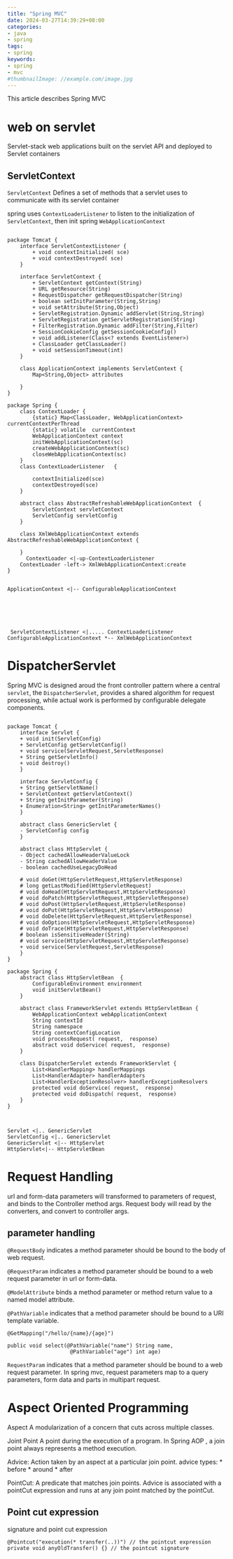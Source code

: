 ```yaml
---
title: "Spring MVC"
date: 2024-03-27T14:39:29+08:00
categories:
- java
- spring
tags:
- spring
keywords:
- spring
- mvc
#thumbnailImage: //example.com/image.jpg
---
```

This article describes Spring MVC
<!--more-->


# web on servlet
Servlet-stack web applications built on the servlet API and deployed to Servlet containers


## ServletContext

`ServletContext` Defines a set of methods that a servlet uses to communicate with its servlet container

spring uses `ContextLoaderListener` to listen to the initialization of `ServletContext`, then init spring `WebApplicationContext`

```plantuml

package Tomcat {
    interface ServletContextListener {
        + void contextInitialized( sce)
        + void contextDestroyed( sce)
    }

    interface ServletContext {
        + ServletContext getContext(String)
        + URL getResource(String)
        + RequestDispatcher getRequestDispatcher(String)
        + boolean setInitParameter(String,String)
        + void setAttribute(String,Object)
        + ServletRegistration.Dynamic addServlet(String,String)
        + ServletRegistration getServletRegistration(String)
        + FilterRegistration.Dynamic addFilter(String,Filter)
        + SessionCookieConfig getSessionCookieConfig()
        + void addListener(Class<? extends EventListener>)
        + ClassLoader getClassLoader()
        + void setSessionTimeout(int)
    }

    class ApplicationContext implements ServletContext {
        Map<String,Object> attributes

    }
}

package Spring {
    class ContextLoader {
        {static} Map<ClassLoader, WebApplicationContext> currentContextPerThread
        {static} volatile  currentContext
        WebApplicationContext context
        initWebApplicationContext(sc)
        createWebApplicationContext(sc)
        closeWebApplicationContext(sc)
    }
    class ContextLoaderListener   {
        
        contextInitialized(sce)
        contextDestroyed(sce)
    }

    abstract class AbstractRefreshableWebApplicationContext  {
        ServletContext servletContext
        ServletConfig servletConfig
    }

    class XmlWebApplicationContext extends AbstractRefreshableWebApplicationContext {

    }
      ContextLoader <|-up-ContextLoaderListener
    ContextLoader -left-> XmlWebApplicationContext:create
}


ApplicationContext <|-- ConfigurableApplicationContext 


    



 ServletContextListener <|..... ContextLoaderListener
ConfigurableApplicationContext *-- XmlWebApplicationContext

```

# DispatcherServlet

Spring MVC is designed aroud the front controller pattern where a central `servlet`, the `DispatcherServlet`, provides a shared algorithm for request processing, while actual work is performed by configurable delegate components.


```plantuml

package Tomcat {
    interface Servlet {
    + void init(ServletConfig)
    + ServletConfig getServletConfig()
    + void service(ServletRequest,ServletResponse)
    + String getServletInfo()
    + void destroy()
    }

    interface ServletConfig {
    + String getServletName()
    + ServletContext getServletContext()
    + String getInitParameter(String)
    + Enumeration<String> getInitParameterNames()
    }

    abstract class GenericServlet {
    - ServletConfig config
    }

    abstract class HttpServlet {
    - Object cachedAllowHeaderValueLock
    - String cachedAllowHeaderValue
    - boolean cachedUseLegacyDoHead

    # void doGet(HttpServletRequest,HttpServletResponse)
    # long getLastModified(HttpServletRequest)
    # void doHead(HttpServletRequest,HttpServletResponse)
    # void doPatch(HttpServletRequest,HttpServletResponse)
    # void doPost(HttpServletRequest,HttpServletResponse)
    # void doPut(HttpServletRequest,HttpServletResponse)
    # void doDelete(HttpServletRequest,HttpServletResponse)
    # void doOptions(HttpServletRequest,HttpServletResponse)
    # void doTrace(HttpServletRequest,HttpServletResponse)
    # boolean isSensitiveHeader(String)
    # void service(HttpServletRequest,HttpServletResponse)
    + void service(ServletRequest,ServletResponse)
    }
}

package Spring {
    abstract class HttpServletBean  {
        ConfigurableEnvironment environment
        void initServletBean()
    }

    abstract class FrameworkServlet extends HttpServletBean {
        WebApplicationContext webApplicationContext
        String contextId
        String namespace
        String contextConfigLocation
        void processRequest( request,  response)
        abstract void doService( request,  response)
    }

    class DispatcherServlet extends FrameworkServlet {
        List<HandlerMapping> handlerMappings
        List<HandlerAdapter> handlerAdapters
        List<HandlerExceptionResolver> handlerExceptionResolvers
        protected void doService( request,  response) 
        protected void doDispatch( request,  response)
    }
}



Servlet <|.. GenericServlet
ServletConfig <|.. GenericServlet
GenericServlet <|-- HttpServlet
HttpServlet<|-- HttpServletBean
```

# Request Handling

url and form-data parameters will transformed to parameters of request, and binds to the Controller method args.
Request body will read by the converters, and convert to controller args.

## parameter handling
`@RequestBody` indicates a method parameter should be bound to the body of web request.

`@RequestParam` indicates a method parameter should be bound to a web request parameter in url or form-data.

`@ModelAttribute` binds a method parameter or method return value to a named model attribute.


`@PathVariable` indicates that a method parameter should be bound to a URI template variable.
```
@GetMapping("/hello/{name}/{age}")

public void select(@PathVariable("name") String name,
                    @PathVariable("age") int age)
```

`RequestParam` indicates that a method parameter should be bound to a web request parameter.
In spring mvc, request parameters map to a query parameters, form data and parts in multipart request.


# Aspect Oriented Programming

Aspect A modularization of a concern that cuts across multiple classes.

Joint Point A point during the execution of a program. In Spring AOP , a join point always represents a method execution.

Advice: Action taken by an aspect at a particular join point.
advice types:
    * before
    * around
    * after

PointCut: A predicate that matches join points. Advice is associated with a pointCut expression and runs at any join point matched by the pointCut.

## Point cut expression
signature and point cut expression  
```
@Pointcut("execution(* transfer(..))") // the pointcut expression
private void anyOldTransfer() {} // the pointcut signature
```









